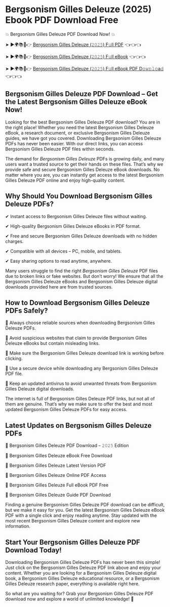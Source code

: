 # Bergsonism Gilles Deleuze (2025) Ebook PDF Download Free

💥 Bergsonism Gilles Deleuze PDF Download Now! 💥

➤ ►🌍📚📱👉 [Bergsonism Gilles Deleuze (𝟸𝟶𝟸𝟻) F𝚞ll PDF](https://getpdf.xyz/bergsonism-gilles-deleuze) 👈👈👈


➤ ►🌍📚📱👉 [Bergsonism Gilles Deleuze (𝟸𝟶𝟸𝟻) F𝚞ll eBook](https://getpdf.xyz/bergsonism-gilles-deleuze) 👈👈👈


➤ ►🌍📚📱👉 [Bergsonism Gilles Deleuze (𝟸𝟶𝟸𝟻) F𝚞ll eBook PDF D𝚘𝚠𝚗𝚕𝚘a𝚍](https://getpdf.xyz/bergsonism-gilles-deleuze) 👈👈👈


## Bergsonism Gilles Deleuze PDF Download – Get the Latest Bergsonism Gilles Deleuze eBook Now!

Looking for the best Bergsonism Gilles Deleuze PDF download? You are in the right place! Whether you need the latest Bergsonism Gilles Deleuze eBook, a research document, or exclusive Bergsonism Gilles Deleuze guides, we have got you covered. Downloading Bergsonism Gilles Deleuze PDFs has never been easier. With our direct links, you can access Bergsonism Gilles Deleuze PDF files within seconds.

The demand for *Bergsonism Gilles Deleuze* PDFs is growing daily, and many users want a trusted source to get their hands on these files. That’s why we provide safe and secure Bergsonism Gilles Deleuze eBook downloads. No matter where you are, you can instantly get access to the latest Bergsonism Gilles Deleuze PDF online and enjoy high-quality content.

## Why Should You Download Bergsonism Gilles Deleuze PDFs?

✔ Instant access to Bergsonism Gilles Deleuze files without waiting.

✔ High-quality Bergsonism Gilles Deleuze eBooks in PDF format.

✔ Free and secure Bergsonism Gilles Deleuze downloads with no hidden charges.

✔ Compatible with all devices – PC, mobile, and tablets.

✔ Easy sharing options to read anytime, anywhere.

Many users struggle to find the right *Bergsonism Gilles Deleuze* PDF files due to broken links or fake websites. But don’t worry! We ensure that all the Bergsonism Gilles Deleuze eBooks and Bergsonism Gilles Deleuze digital downloads provided here are from trusted sources.

## How to Download Bergsonism Gilles Deleuze PDFs Safely?

📌 Always choose reliable sources when downloading Bergsonism Gilles Deleuze PDFs.

📌 Avoid suspicious websites that claim to provide Bergsonism Gilles Deleuze eBooks but contain misleading links.

📌 Make sure the Bergsonism Gilles Deleuze download link is working before clicking.

📌 Use a secure device while downloading any Bergsonism Gilles Deleuze PDF file.

📌 Keep an updated antivirus to avoid unwanted threats from Bergsonism Gilles Deleuze digital downloads.

The internet is full of Bergsonism Gilles Deleuze PDF links, but not all of them are genuine. That’s why we make sure to offer the best and most updated Bergsonism Gilles Deleuze PDFs for easy access.

## Latest Updates on Bergsonism Gilles Deleuze PDFs

🔹 Bergsonism Gilles Deleuze PDF Download – 𝟸𝟶𝟸𝟻 Edition

🔹 Bergsonism Gilles Deleuze eBook Free Download

🔹 Bergsonism Gilles Deleuze Latest Version PDF

🔹 Bergsonism Gilles Deleuze Online PDF Access

🔹 Bergsonism Gilles Deleuze Full eBook PDF Free

🔹 Bergsonism Gilles Deleuze Guide PDF Download

Finding a genuine Bergsonism Gilles Deleuze PDF download can be difficult, but we make it easy for you. Get the latest Bergsonism Gilles Deleuze eBook PDF with a single click and enjoy reading anytime. Stay updated with the most recent Bergsonism Gilles Deleuze content and explore new information.

## Start Your Bergsonism Gilles Deleuze PDF Download Today!

Downloading Bergsonism Gilles Deleuze PDFs has never been this simple! Just click on the Bergsonism Gilles Deleuze PDF link above and enjoy your content. Whether you are looking for a Bergsonism Gilles Deleuze digital book, a Bergsonism Gilles Deleuze educational resource, or a Bergsonism Gilles Deleuze research paper, everything is available right here.

So what are you waiting for? Grab your Bergsonism Gilles Deleuze PDF download now and explore a world of unlimited knowledge! 🚀